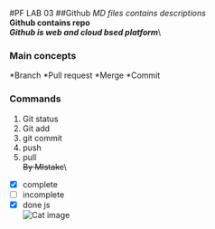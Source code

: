 #PF LAB 03
##Github
*MD files contains descriptions*\
**Github contains repo**\
***Github is web and cloud bsed platform***\
### Main concepts
*Branch
*Pull request
*Merge
*Commit
### Commands
1. Git status
2. Git add
3. git commit
4. push
5. pull\
~~By MIstake~~\
- [x] complete
- [ ] incomplete
- [x] done js \
![Cat image](https://www.google.com/url?sa=i&url=https%3A%2F%2Fen.wikipedia.org%2Fwiki%2FTabby_cat&psig=AOvVaw2ItD_ToDn-eijKHT1hr5mc&ust=1756785332653000&source=images&cd=vfe&opi=89978449&ved=0CBUQjRxqFwoTCOC0tdTVto8DFQAAAAAdAAAAABAo)
